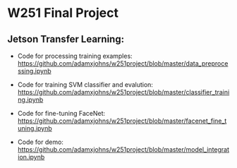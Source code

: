 # W251 Final Project

## Jetson Transfer Learning:
* Code for processing training examples: https://github.com/adamxjohns/w251project/blob/master/data_preprocessing.ipynb

* Code for training SVM classifier and evalution: https://github.com/adamxjohns/w251project/blob/master/classifier_training.ipynb

* Code for fine-tuning FaceNet: https://github.com/adamxjohns/w251project/blob/master/facenet_fine_tuning.ipynb

* Code for demo: https://github.com/adamxjohns/w251project/blob/master/model_integration.ipynb
